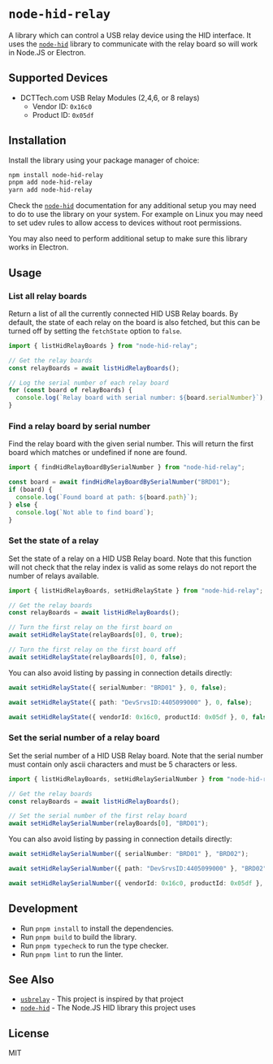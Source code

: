 # `node-hid-relay`

A library which can control a USB relay device using the HID interface. It uses the [`node-hid`](https://github.com/node-hid/node-hid) library to communicate with the relay board so will work in Node.JS or Electron.

## Supported Devices

- DCTTech.com USB Relay Modules (2,4,6, or 8 relays)
  - Vendor ID: `0x16c0`
  - Product ID: `0x05df`

## Installation

Install the library using your package manager of choice:

```bash
npm install node-hid-relay
pnpm add node-hid-relay
yarn add node-hid-relay
```

Check the [`node-hid`](https://github.com/node-hid/node-hid) documentation for any additional setup you may need to do to use the library on your system. For example on Linux you may need to set udev rules to allow access to devices without root permissions.

You may also need to perform additional setup to make sure this library works in Electron.

## Usage

### List all relay boards

Return a list of all the currently connected HID USB Relay boards. By default, the state of each relay on the board is also fetched, but this can be turned off by setting the `fetchState` option to `false`.

```ts
import { listHidRelayBoards } from "node-hid-relay";

// Get the relay boards
const relayBoards = await listHidRelayBoards();

// Log the serial number of each relay board
for (const board of relayBoards) {
  console.log(`Relay board with serial number: ${board.serialNumber}`);
}
```

### Find a relay board by serial number

Find the relay board with the given serial number. This will return the first board which matches or undefined if none are found.

```ts
import { findHidRelayBoardBySerialNumber } from "node-hid-relay";

const board = await findHidRelayBoardBySerialNumber("BRD01");
if (board) {
  console.log(`Found board at path: ${board.path}`);
} else {
  console.log(`Not able to find board`);
}
```

### Set the state of a relay

Set the state of a relay on a HID USB Relay board. Note that this function will not check that the relay index is valid as some relays do not report the number of relays available.

```ts
import { listHidRelayBoards, setHidRelayState } from "node-hid-relay";

// Get the relay boards
const relayBoards = await listHidRelayBoards();

// Turn the first relay on the first board on
await setHidRelayState(relayBoards[0], 0, true);

// Turn the first relay on the first board off
await setHidRelayState(relayBoards[0], 0, false);
```

You can also avoid listing by passing in connection details directly:

```ts
await setHidRelayState({ serialNumber: "BRD01" }, 0, false);
```

```ts
await setHidRelayState({ path: "DevSrvsID:4405099000" }, 0, false);
```

```ts
await setHidRelayState({ vendorId: 0x16c0, productId: 0x05df }, 0, false);
```

### Set the serial number of a relay board

Set the serial number of a HID USB Relay board. Note that the serial number must contain only ascii characters and must be 5 characters or less.

```ts
import { listHidRelayBoards, setHidRelaySerialNumber } from "node-hid-relay";

// Get the relay boards
const relayBoards = await listHidRelayBoards();

// Set the serial number of the first relay board
await setHidRelaySerialNumber(relayBoards[0], "BRD01");
```

You can also avoid listing by passing in connection details directly:

```ts
await setHidRelaySerialNumber({ serialNumber: "BRD01" }, "BRD02");
```

```ts
await setHidRelaySerialNumber({ path: "DevSrvsID:4405099000" }, "BRD02");
```

```ts
await setHidRelaySerialNumber({ vendorId: 0x16c0, productId: 0x05df }, "BRD02");
```

## Development

- Run `pnpm install` to install the dependencies.
- Run `pnpm build` to build the library.
- Run `pnpm typecheck` to run the type checker.
- Run `pnpm lint` to run the linter.

## See Also

- [`usbrelay`](https://github.com/darrylb123/usbrelay) - This project is inspired by that project
- [`node-hid`](https://github.com/node-hid/node-hid) - The Node.JS HID library this project uses

## License

MIT
